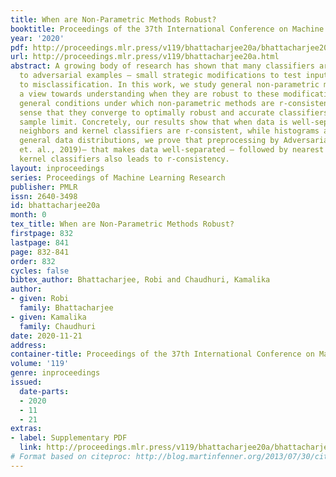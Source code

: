 ```yaml
---
title: When are Non-Parametric Methods Robust?
booktitle: Proceedings of the 37th International Conference on Machine Learning
year: '2020'
pdf: http://proceedings.mlr.press/v119/bhattacharjee20a/bhattacharjee20a.pdf
url: http://proceedings.mlr.press/v119/bhattacharjee20a.html
abstract: A growing body of research has shown that many classifiers are susceptible
  to adversarial examples – small strategic modifications to test inputs that lead
  to misclassification. In this work, we study general non-parametric methods, with
  a view towards understanding when they are robust to these modifications. We establish
  general conditions under which non-parametric methods are r-consistent – in the
  sense that they converge to optimally robust and accurate classifiers in the large
  sample limit. Concretely, our results show that when data is well-separated, nearest
  neighbors and kernel classifiers are r-consistent, while histograms are not. For
  general data distributions, we prove that preprocessing by Adversarial Pruning (Yang
  et. al., 2019)– that makes data well-separated – followed by nearest neighbors or
  kernel classifiers also leads to r-consistency.
layout: inproceedings
series: Proceedings of Machine Learning Research
publisher: PMLR
issn: 2640-3498
id: bhattacharjee20a
month: 0
tex_title: When are Non-Parametric Methods Robust?
firstpage: 832
lastpage: 841
page: 832-841
order: 832
cycles: false
bibtex_author: Bhattacharjee, Robi and Chaudhuri, Kamalika
author:
- given: Robi
  family: Bhattacharjee
- given: Kamalika
  family: Chaudhuri
date: 2020-11-21
address: 
container-title: Proceedings of the 37th International Conference on Machine Learning
volume: '119'
genre: inproceedings
issued:
  date-parts:
  - 2020
  - 11
  - 21
extras:
- label: Supplementary PDF
  link: http://proceedings.mlr.press/v119/bhattacharjee20a/bhattacharjee20a-supp.pdf
# Format based on citeproc: http://blog.martinfenner.org/2013/07/30/citeproc-yaml-for-bibliographies/
---
```

